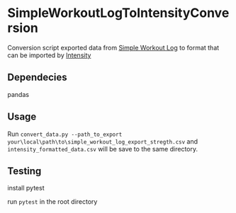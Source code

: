 # SimpleWorkoutLogToIntensityConversion

Conversion script exported data from [Simple Workout Log](https://www.simpleworkoutlog.com/) to format that can be imported by [Intensity](https://www.intensityapp.com/)

## Dependecies
pandas

## Usage
Run `convert_data.py --path_to_export your\local\path\to\simple_workout_log_export_stregth.csv` and `intensity_formatted_data.csv` will be save to the same directory.

## Testing
install pytest

run `pytest` in the root directory
